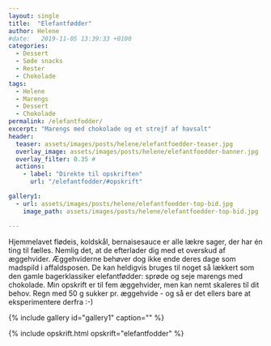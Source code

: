 ```yaml
---
layout: single
title:  "Elefantfødder"
author: Helene
#date:   2019-11-05 13:39:33 +0100
categories:  
  - Dessert
  - Søde snacks
  - Rester
  - Chokolade  
tags: 
  - Helene
  - Marengs
  - Dessert
  - Chokolade
permalink: /elefantfodder/
excerpt: "Marengs med chokolade og et strejf af havsalt"
header:
  teaser: assets/images/posts/helene/elefantfoedder-teaser.jpg
  overlay_image: assets/images/posts/helene/elefantfoedder-banner.jpg
  overlay_filter: 0.35 # 
  actions:
    - label: "Direkte til opskriften"
      url: "/elefantfodder/#opskrift"

gallery1:
  - url: assets/images/posts/helene/elefantfoedder-top-bid.jpg
    image_path: assets/images/posts/helene/elefantfoedder-top-bid.jpg

---
```


Hjemmelavet flødeis, koldskål, bernaisesauce er alle lækre sager, der har én ting til fælles. Nemlig det, at de efterlader dig med et overskud af æggehvider. Æggehviderne behøver dog ikke ende deres dage som madspild i affaldsposen. De kan heldigvis bruges til noget så lækkert som den gamle bagerklassiker elefantfødder: sprøde og seje marengs med chokolade. Min opskrift er til fem æggehvider, men kan nemt skaleres til dit behov. Regn med 50 g sukker pr. æggehvide - og så er det ellers bare at eksperimentere derfra :-)

{% include gallery id="gallery1"  caption="" %}

{% include opskrift.html opskrift="elefantfodder" %}